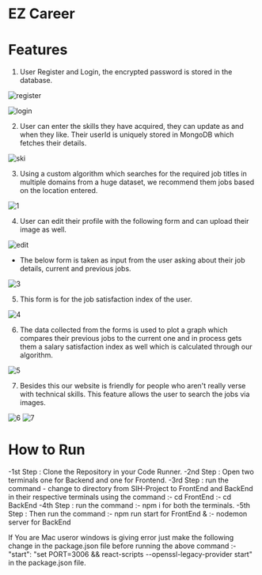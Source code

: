 # EZ Career

# Features
1. User Register and Login, the encrypted password is stored in the database. 

![register](https://user-images.githubusercontent.com/76938125/230215064-bc23d6ca-c2c3-46cf-b94d-b11d3fe698f8.png)

![login](https://user-images.githubusercontent.com/76938125/230215069-10bb8c30-45fa-470b-aea5-5425b0541eac.png)


2. User can enter the skills they have acquired, they can update as and when they like. Their userId is uniquely stored in MongoDB which fetches their details.

![ski](https://user-images.githubusercontent.com/76938125/230208550-a2e26ec0-5d4b-4ff6-bd9a-94ee4fd88f10.png)

3. Using a custom algorithm which searches for the required job titles in multiple domains from a huge dataset, we recommend them jobs based on the location entered.

![1](https://user-images.githubusercontent.com/76938125/230208521-51f1ecc6-ab64-41af-a5e3-9beea9c44282.png)

4. User can edit their profile with the following form and can upload their image as well.

![edit](https://user-images.githubusercontent.com/76938125/230210265-95ccf164-8ba3-416a-a7ff-c42cec7f821d.png)

- The below form is taken as input from the user asking about their job details, current and previous jobs.

![3](https://user-images.githubusercontent.com/76938125/230208527-e448e01e-8bf6-40b4-b817-e374e6e75f43.png)

5. This form is for the job satisfaction index of the user.

![4](https://user-images.githubusercontent.com/76938125/230208529-fdbbc350-bb27-448f-8119-5f76ca67e91e.png)

6. The data collected from the forms is used to plot a graph which compares their previous jobs to the current one and in process gets them a salary satisfaction index as well which is calculated through our algorithm. 

![5](https://user-images.githubusercontent.com/76938125/230208536-5a45a904-bd5f-4721-90d6-9a95e4ea14d1.png)

7. Besides this our website is friendly for people who aren't really verse with technical skills. This feature allows the user to search the jobs via images.

![6](https://user-images.githubusercontent.com/76938125/230208542-6c124fb5-fe4f-436d-8cb0-ac2e3637ebc3.png)
![7](https://user-images.githubusercontent.com/76938125/230208548-91b551fa-bffc-4904-b752-30e03f9f8fec.png)


# How to Run

-1st Step : Clone the Repository in your Code Runner.
-2nd Step : Open two terminals one for Backend and one for Frontend.
-3rd Step : run the command - change to directory from SIH-Project to FrontEnd and BackEnd in their respective terminals using the command
           :- cd FrontEnd
           :- cd BackEnd
-4th Step : run the command :- npm i for both the terminals.
-5th Step : Then run the command :- npm run start for FrontEnd &
                                :- nodemon server for BackEnd
                                
If You are Mac useror windows is giving error just make the following change in the package.json file before running the above command
                                :- "start": "set PORT=3006 && react-scripts --openssl-legacy-provider start" in the package.json file.
